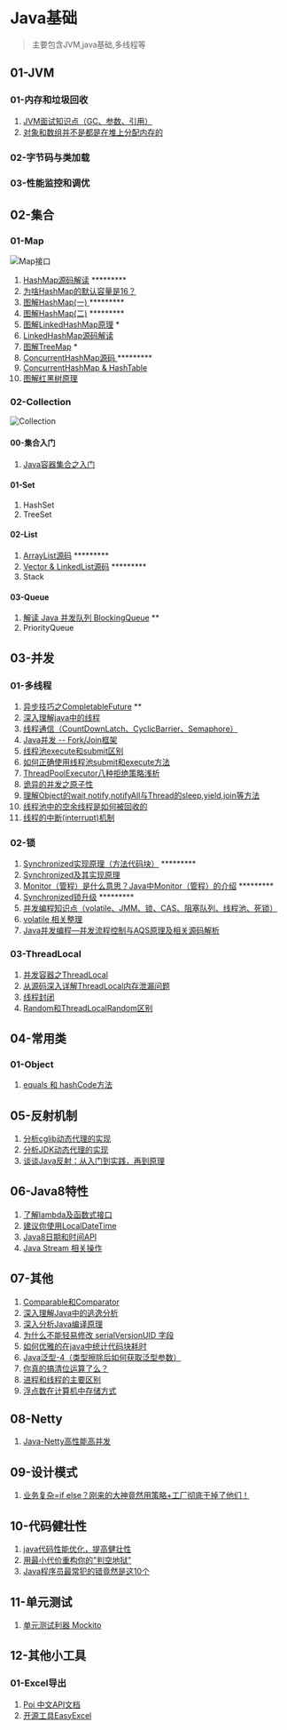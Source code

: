 # Java基础
 > 主要包含JVM,java基础,多线程等

## 01-JVM

### 01-内存和垃圾回收

1. [JVM面试知识点（GC、参数、引用）](https://juejin.im/post/5e7c90c5f265da42cc3e1b24)
2. [对象和数组并不是都是在堆上分配内存的](https://juejin.im/post/5e53961ff265da5740641f12)

### 02-字节码与类加载

### 03-性能监控和调优



## 02-集合
### 01-Map
![Map接口](https://github.com/hsfxuebao/java-study/blob/master/src/main/01-Java%E5%9F%BA%E7%A1%80/Figure/01-Map%E6%8E%A5%E5%8F%A3%E7%BB%A7%E6%89%BF%E5%85%B3%E7%B3%BB.png)
1. [HashMap源码解读](https://juejin.im/post/5e4222b0518825492e494e19)   *********
2. [为啥HashMap的默认容量是16？](https://juejin.im/post/5e7c2bbff265da42bc796f6e)
3. [图解HashMap(一) ](https://juejin.im/post/5e7b47acf265da573d61cff5)  *********
4. [图解HashMap(二)](https://juejin.im/post/5e7b48c46fb9a07cdb469e66)   *********
5. [图解LinkedHashMap原理](https://juejin.im/post/5e74c4016fb9a07ca601c97a)   *
6. [LinkedHashMap源码解读](https://juejin.im/post/5e42242be51d4526c654b4e1)  
7. [图解TreeMap](https://juejin.im/post/5e7b4f2a5188255e277a3a8e)   *
8. [ConcurrentHashMap源码 ](https://juejin.im/post/5e421fc0e51d4526c5509f54)  *********
9. [ConcurrentHashMap & HashTable](https://juejin.im/post/5e42249fe51d4526cc3b17f0)  
10. [图解红黑树原理](https://juejin.im/post/5e7c18476fb9a009912d8b84) 

### 02-Collection

![Collection](https://github.com/hsfxuebao/java-study/blob/master/src/main/01-Java基础/Figure/02-Collection继承关系图.png)

#### 00-集合入门

1. [Java容器集合之入门](https://juejin.im/post/5e422053e51d4526e262749e)

#### 01-Set

1. HashSet
2. TreeSet

#### 02-List

1. [ArrayList源码](https://juejin.im/post/5e422191518825492c04f68f)  *********
2. [Vector & LinkedList源码](https://juejin.im/post/5e422204e51d4526e418f39b)  *********
3. Stack

#### 03-Queue

1. [解读 Java 并发队列 BlockingQueue](https://juejin.im/post/5e7b53d16fb9a07c951d045c) **
2. PriorityQueue

## 03-并发
### 01-多线程
1. [异步技巧之CompletableFuture](https://juejin.im/post/5e7abaaae51d452716052f86)  **
2. [深入理解java中的线程](https://juejin.im/post/5e7c68c26fb9a009a52f54b2)
3. [线程通信（CountDownLatch、CyclicBarrier、Semaphore）](https://juejin.im/post/5e7c6a94e51d455c7275d419)
4. [Java并发 -- Fork/Join框架](https://juejin.im/post/5e527a8a6fb9a07c8a5a158b)
5. [线程池execute和submit区别](https://juejin.im/post/5e5bb18ce51d45270b7d646c)
6. [如何正确使用线程池submit和execute方法](https://juejin.im/post/5e72d6f66fb9a07cad3bbddf)
7. [ThreadPoolExecutor八种拒绝策略浅析](https://juejin.im/post/5e34e0206fb9a02ff7297959)
8. [诡异的并发之原子性](https://juejin.im/post/5e5db07cf265da574727969a)
9. [理解Object的wait,notify,notifyAll与Thread的sleep,yield,join等方法](https://juejin.im/post/5e62fc3951882548ff3aa578)
10. [线程池中的空余线程是如何被回收的](https://juejin.im/post/5e7221a3e51d4527235b7f67)
11. [线程的中断(interrupt)机制](https://juejin.im/post/5e72d0b0f265da5735507150)

### 02-锁

1. [Synchronized实现原理（方法代码块）](https://juejin.im/post/5e7c5c686fb9a009612de451)  *********
2. [Synchronized及其实现原理](https://juejin.im/post/5e7485f1f265da570a5d69aa)
3. [Monitor（管程）是什么意思？Java中Monitor（管程）的介绍](https://juejin.im/post/5e7c5e62e51d455c1d67b0e9)    *********
4. [Synchronized锁升级](https://juejin.im/post/5e7adfc1f265da5770145cc2) *********
5. [并发编程知识点（volatile、JMM、锁、CAS、阻塞队列、线程池、死锁）](https://juejin.im/post/5e7c6ec851882535f43973fe)
6. [volatile 相关整理](https://juejin.im/post/5e522439e51d4526ff024ee9)
7. [Java并发编程—并发流程控制与AQS原理及相关源码解析](https://juejin.im/post/5e551be0f265da572017ebd8#heading-25)

### 03-ThreadLocal

1. [并发容器之ThreadLocal](https://juejin.im/post/5e05789fe51d45584c554628)
2. [从源码深入详解ThreadLocal内存泄漏问题](https://juejin.im/post/5e057453518825127424c0e0)
3. [线程封闭](https://juejin.im/post/5e5e0f74e51d4526c3590685)
4. [Random和ThreadLocalRandom区别](https://juejin.im/post/5e72f70ff265da573a021410)

## 04-常用类

### 01-Object

1. [equals 和 hashCode方法](https://juejin.im/post/5e42225551882549122aa038)

## 05-反射机制

1. [分析cglib动态代理的实现](https://juejin.im/post/5e34e2575188254df8741a61)
2. [分析JDK动态代理的实现](https://juejin.im/post/5e34e208e51d4558850ea8e6)
3. [谈谈Java反射：从入门到实践，再到原理](https://juejin.im/post/5e7c2af3f265da42e16b02b0)

## 06-Java8特性

1. [了解lambda及函数式接口](https://juejin.im/post/5e14879e5188253a9c440f1d)
2. [建议你使用LocalDateTime](https://juejin.im/post/5d7787625188252388753eae)
3. [Java8日期和时间API](https://juejin.im/post/5e52250fe51d45271355161e)
4. [Java Stream 相关操作](https://juejin.im/post/5e526912f265da5709701da1)

## 07-其他

1. [Comparable和Comparator](https://juejin.im/post/5e5376906fb9a07c9d6f9f34)
2. [深入理解Java中的逃逸分析](https://juejin.im/post/5e539a49f265da5747278dbf)
3. [深入分析Java编译原理](https://juejin.im/post/5e539aece51d45271c2fefc1)
4. [为什么不能轻易修改 serialVersionUID 字段](https://juejin.im/post/5e5f3109f265da572b767aaa)
5. [如何优雅的在java中统计代码块耗时](https://juejin.im/post/5e62f3696fb9a07cbe34750a)
6. [Java泛型-4（类型擦除后如何获取泛型参数）](https://juejin.im/post/5e6f1bcdf265da5711264b61)
7. [你真的搞清位运算了么？](https://juejin.im/post/5e731f94f265da575a6a2d9d)
8. [进程和线程的主要区别](https://juejin.im/post/5e74c15de51d4526f45a9559)
9. [浮点数在计算机中存储方式](https://juejin.im/post/5e757c10e51d4526f94a181f)

## 08-Netty

1. [Java-Netty高性能高并发](https://juejin.im/post/5e65c21b518825490966ebf0)

## 09-设计模式

1. [业务复杂=if else？刚来的大神竟然用策略+工厂彻底干掉了他们！](https://juejin.im/post/5e422501f265da570f501ef8)

## 10-代码健壮性

1. [java代码性能优化，提高健壮性](https://juejin.im/post/5e7c2ce7f265da42a201bbfc)
2. [用最小代价重构你的"判空地狱"](https://juejin.im/post/5e1001d6f265da5d3b32dc47)
3. [Java程序员最常犯的错竟然是这10个](https://juejin.im/post/5e13d24cf265da5d45542608)

## 11-单元测试

1. [单元测试利器 Mockito](https://juejin.im/post/5e52374e51882549406700f8)

## 12-其他小工具

### 01-Excel导出

1. [Poi 中文API文档](https://juejin.im/post/5e5f2da4e51d4526c550b51f)
2. [开源工具EasyExcel](https://juejin.im/post/5e5f5c1c6fb9a07ca24f5a1a)